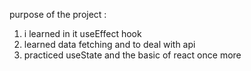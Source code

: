 purpose of the project :

1. i learned in it useEffect hook
2. learned data fetching and to deal with api
3. practiced useState and the basic of react once more
